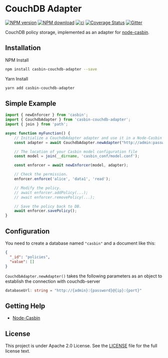 # CouchDB Adapter

[![NPM version][npm-image]][npm-url]
[![NPM download][download-image]][download-url]
[![ci](https://github.com/node-casbin/couchdb-adapter/actions/workflows/ci.yml/badge.svg)](https://github.com/node-casbin/couchdb-adapter/actions/workflows/ci.yml)
[![Coverage Status](https://coveralls.io/repos/github/node-casbin/couchdb-adapter/badge.svg?branch=master)](https://coveralls.io/github/node-casbin/couchdb-adapter?branch=master)
[![Gitter](https://badges.gitter.im/Join%20Chat.svg)](https://gitter.im/casbin/lobby)

[npm-image]: https://img.shields.io/npm/v/couchdb-adapter.svg?style=flat-square
[npm-url]: https://npmjs.org/package/couchdb-adapter
[download-image]: https://img.shields.io/npm/dm/couchdb-adapter.svg?style=flat-square
[download-url]: https://npmjs.org/package/couchdb-adapter

CouchDB policy storage, implemented as an adapter for [node-casbin](https://github.com/casbin/node-casbin).

## Installation

NPM Install

```bash
npm install casbin-couchdb-adapter --save
```

Yarn Install

```bash
yarn add casbin-couchdb-adapter
```

## Simple Example

```typescript
import { newEnforcer } from 'casbin';
import { CouchdbAdapter } from 'casbin-couchdb-adapter';
import { join } from 'path';

async function myFunction() {
    // Initialize a CouchdbAdapter adapter and use it in a Node-Casbin enforcer:
    const adapter = await CouchdbAdapter.newAdapter("http://admin:password@localhost:5984");

    // The location of your Casbin model configuration file
    const model = join(__dirname, 'casbin_conf/model.conf');

    const enforcer = await newEnforcer(model, adapter);

    // Check the permission.
    enforcer.enforce('alice', 'data1', 'read');

    // Modify the policy.
    // await enforcer.addPolicy(...);
    // await enforcer.removePolicy(...);

    // Save the policy back to DB.
    await enforcer.savePolicy();
}
```

## Configuration

You need to create a database named `"casbin"` and a document like this:

```json
{
  "_id": "policies",
  "value": []
}
```

```CouchdbAdapter.newAdapter()``` takes the following parameters as an object to establish the connection with couchdb-server

```typescript
databaseUrl: string = "http://{admin}:{password}@{ip}:{port}"
```

## Getting Help

- [Node-Casbin](https://github.com/casbin/node-casbin)

## License

This project is under Apache 2.0 License. See the [LICENSE](LICENSE) file for the full license text.
